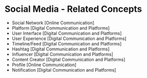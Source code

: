 # Social Media - Related Concepts

- Social Network [Online Communication]
- Platform [Digital Communication and Platforms]
- User Interface [Digital Communication and Platforms]
- User Experience [Digital Communication and Platforms]
- Timeline/Feed [Digital Communication and Platforms]
- Hashtag [Digital Communication and Platforms]
- Influencer [Digital Communication and Platforms]
- Content Creator [Digital Communication and Platforms]
- Profile [Online Communication]
- Notification [Digital Communication and Platforms]
